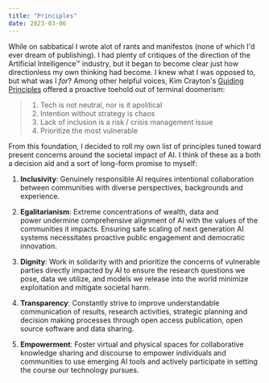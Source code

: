 ```yaml
---
title: "Principles"
date: 2023-03-06
---
```


While on sabbatical I wrote alot of rants and manifestos (none of which I'd ever dream of publishing). I had plenty of critiques of the direction of the Artificial Intelligence™ industry, but it began to become clear just how directionless my own thinking had become. I knew what I was opposed to, but what was I *for*? Among other helpful voices, Kim Crayton's  [Guiding Principles](https://www.kimcrayton.com/guiding-principles/) offered a proactive toehold out of terminal doomerism:
> 1. Tech is not neutral, nor is it apolitical
> 2. Intention without strategy is chaos
> 3. Lack of inclusion is a risk / crisis management issue
> 4. Prioritize the most vulnerable

From this foundation, I decided to roll my own list of principles tuned toward present concerns around the societal impact of AI. I think of these as a both a decision aid and a sort of long-form promise to myself:

1. __Inclusivity__: Genuinely responsible AI requires intentional collaboration between communities with diverse perspectives, backgrounds and experience.

2. __Egalitarianism__: Extreme concentrations of wealth, data and power undermine comprehensive alignment of AI with the values of the communities it impacts. Ensuring safe scaling of next generation AI systems necessitates proactive public engagement and democratic innovation.

3. __Dignity__: Work in solidarity with and prioritize the concerns of vulnerable parties directly impacted by AI to ensure the research questions we pose, data we utilize, and models we release into the world minimize exploitation and mitigate societal harm.

4. __Transparency__: Constantly strive to improve understandable communication of results, research activities, strategic planning and decision making processes through open access publication, open source software and data sharing.

5. __Empowerment__: Foster virtual and physical spaces for collaborative knowledge sharing and discourse to empower individuals and communities to use emerging AI tools and actively participate in setting the course our technology pursues.